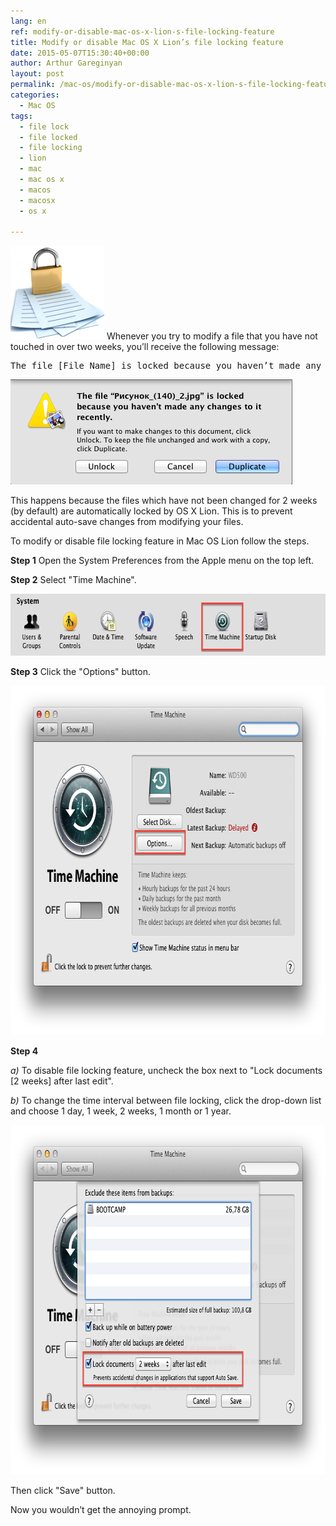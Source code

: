 ```yaml
---
lang: en
ref: modify-or-disable-mac-os-x-lion-s-file-locking-feature
title: Modify or disable Mac OS X Lion’s file locking feature
date: 2015-05-07T15:30:40+00:00
author: Arthur Gareginyan
layout: post
permalink: /mac-os/modify-or-disable-mac-os-x-lion-s-file-locking-feature.html
categories:
  - Mac OS
tags:
  - file lock
  - file locked
  - file locking
  - lion
  - mac
  - mac os x
  - macos
  - macosx
  - os x

---
```


![thumb](/images/File-Locking-Feature-1-e1431011656354-150x150.png)
Whenever you try to modify a file that you have not touched in over two weeks, you’ll receive the following message:
<pre>
The file [File Name] is locked because you haven’t made any changes to it recently.
</pre>

<img class="aligncenter wp-image-570 size-full" src="/images/File-Locking-Feature-2.png" alt="File Locking Feature-2" width="451" height="168" />

This happens because the files which have not been changed for 2 weeks (by default) are automatically locked by OS X Lion. This is to prevent accidental auto-save changes from modifying your files.

To modify or disable file locking feature in Mac OS Lion follow the steps.

**Step 1**
Open the System Preferences from the Apple menu on the top left.

**Step 2**
Select "Time Machine".

<img class="aligncenter wp-image-572 size-full" src="/images/File-Locking-Feature-4.png" alt="File Locking Feature-4" width="667" height="99" />

**Step 3**
Click the "Options" button.

<img class="aligncenter wp-image-571 size-full" src="/images/File-Locking-Feature-3.png" alt="File Locking Feature-3" width="782" height="559" />

**Step 4**

*a)* To disable file locking feature, uncheck the box next to "Lock documents [2 weeks] after last edit".

*b)* To change the time interval between file locking, click the drop-down list and choose 1 day, 1 week, 2 weeks, 1 month or 1 year.

<img class="aligncenter wp-image-573 size-full" src="/images/File-Locking-Feature-5.png" alt="File Locking Feature-5" width="782" height="559" />

Then click "Save" button.

Now you wouldn’t get the annoying prompt.
